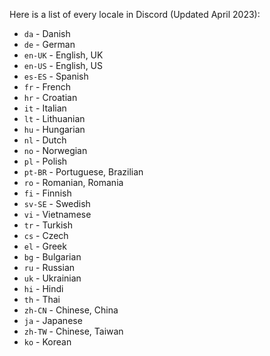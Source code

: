 Here is a list of every locale in Discord (Updated April 2023):

-   `da` - Danish
-   `de` - German
-   `en-UK` - English, UK
-   `en-US` - English, US
-   `es-ES` - Spanish
-   `fr` - French
-   `hr` - Croatian
-   `it` - Italian
-   `lt` - Lithuanian
-   `hu` - Hungarian
-   `nl` - Dutch
-   `no` - Norwegian
-   `pl` - Polish
-   `pt-BR` - Portuguese, Brazilian
-   `ro` - Romanian, Romania
-   `fi` - Finnish
-   `sv-SE` - Swedish
-   `vi` - Vietnamese
-   `tr` - Turkish
-   `cs` - Czech
-   `el` - Greek
-   `bg` - Bulgarian
-   `ru` - Russian
-   `uk` - Ukrainian
-   `hi` - Hindi
-   `th` - Thai
-   `zh-CN` - Chinese, China
-   `ja` - Japanese
-   `zh-TW` - Chinese, Taiwan
-   `ko` - Korean
